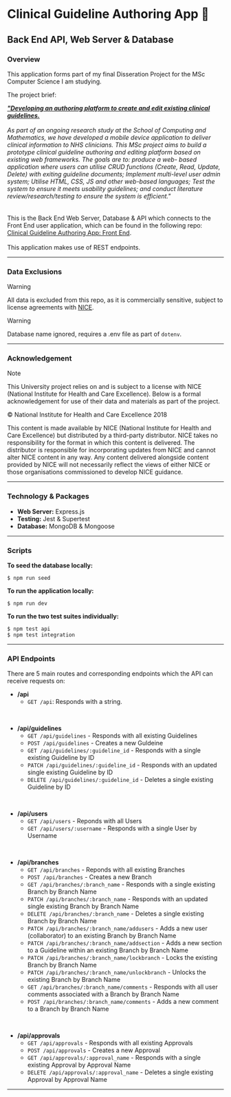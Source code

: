 # Clinical Guideline Authoring App 🏥

## Back End API, Web Server & Database

### Overview

This application forms part of my final Disseration Project for the MSc Computer Science I am studying.

The project brief:

<div>
<i>
<strong><u>"Developing an authoring platform to create and edit existing clinical guidelines.</u></strong>
<br />
<br />
As part of an ongoing research study at the School of Computing and Mathematics, we have developed a mobile device application to deliver clinical information to NHS clinicians. This MSc project aims to build a prototype clinical guideline authoring and editing platform based on existing web frameworks. The goals are to: produce a web- based application where users can utilise CRUD functions (Create, Read, Update, Delete) with exiting guideline documents; Implement multi-level user admin system; Utilise HTML, CSS, JS and other web-based languages; Test the system to ensure it meets usability guidelines; and conduct literature review/research/testing to ensure the system is efficient."
</i>
</div>

<br />
<br />
This is the Back End Web Server, Database & API which connects to the Front End user application, which can be found in the following repo: <a href="https://github.com/leekli/clinical-guideline-app-FE">Clinical Guideline Authoring App: Front End</a>.
<br /><br />
This application makes use of REST endpoints.

<hr>

### Data Exclusions

> [!WARNING]
> All data is excluded from this repo, as it is commercially sensitive, subject to license agreements with <a href="https://www.nice.org.uk/">NICE</a>.

> [!WARNING]
> Database name ignored, requires a .env file as part of `dotenv`.

<hr>

### Acknowledgement

> [!NOTE]
> This University project relies on and is subject to a license with NICE (National Institute for Health and Care Excellence). Below is a formal acknowledgement for use of their data and materials as part of the project.

© National Institute for Health and Care Excellence 2018

This content is made available by NICE (National Institute for Health and Care Excellence) but distributed by a third-party distributor. NICE takes no responsibility for the format in which this content is delivered. The distributor is responsible for incorporating updates from NICE and cannot alter NICE content in any way. Any content delivered alongside content provided by NICE will not necessarily reflect the views of either NICE or those organisations commissioned to develop NICE guidance.

<hr>

### Technology & Packages

- <strong>Web Server:</strong> Express.js
- <strong>Testing:</strong> Jest & Supertest
- <strong>Database:</strong> MongoDB & Mongoose

<hr>

### Scripts

<strong>To seed the database locally:</strong>

```
$ npm run seed
```

<strong>To run the application locally:</strong>

```
$ npm run dev
```

<strong>To run the two test suites individually:</strong>

```
$ npm test api
$ npm test integration
```

<hr>

### API Endpoints

There are 5 main routes and corresponding endpoints which the API can receive requests on:

- **/api**
  - `GET /api`: Responds with a string.

<br />

- **/api/guidelines**
  - `GET /api/guidelines` - Responds with all existing Guidelines
  - `POST /api/guidelines` - Creates a new Guldeine
  - `GET /api/guidelines/:guideline_id` - Responds with a single existing Guideline by ID
  - `PATCH /api/guidelines/:guideline_id` - Responds with an updated single existing Guideline by ID
  - `DELETE /api/guidelines/:guideline_id` - Deletes a single existing Guideline by ID

<br />

- **/api/users**
  - `GET /api/users` - Reponds with all Users
  - `GET /api/users/:username` - Responds with a single User by Username

<br />

- **/api/branches**
  - `GET /api/branches` - Reponds with all existing Branches
  - `POST /api/branches` - Creates a new Branch
  - `GET /api/branches/:branch_name` - Responds with a single existing Branch by Branch Name
  - `PATCH /api/branches/:branch_name` - Responds with an updated single existing Branch by Branch Name
  - `DELETE /api/branches/:branch_name` - Deletes a single existing Branch by Branch Name
  - `PATCH /api/branches/:branch_name/addusers` - Adds a new user (collaborator) to an existing Branch by Branch Name
  - `PATCH /api/branches/:branch_name/addsection` - Adds a new section to a Guideline within an existing Branch by Branch Name
  - `PATCH /api/branches/:branch_name/lockbranch` - Locks the existing Branch by Branch Name
  - `PATCH /api/branches/:branch_name/unlockbranch` - Unlocks the existing Branch by Branch Name
  - `GET /api/branches/:branch_name/comments` - Responds with all user comments associated with a Branch by Branch Name
  - `POST /api/branches/:branch_name/comments` - Adds a new comment to a Branch by Branch Name

<br />

- **/api/approvals**
  - `GET /api/approvals` - Responds with all existing Approvals
  - `POST /api/approvals` - Creates a new Approval
  - `GET /api/approvals/:approval_name` - Responds with a single existing Approval by Approval Name
  - `DELETE /api/approvals/:approval_name` - Deletes a single existing Approval by Approval Name

<hr>
